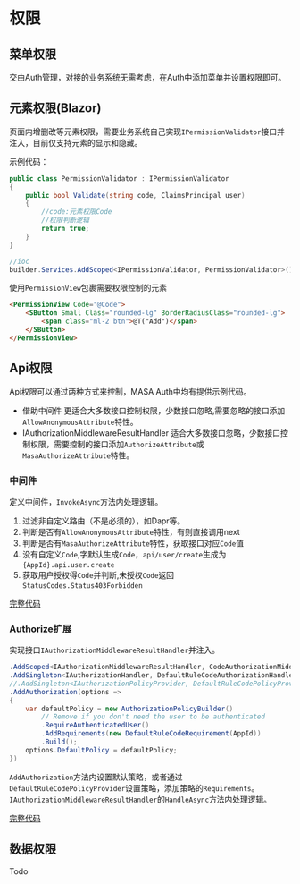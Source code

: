 # 权限

## 菜单权限

交由Auth管理，对接的业务系统无需考虑，在Auth中添加菜单并设置权限即可。

## 元素权限(Blazor)

页面内增删改等元素权限，需要业务系统自己实现`IPermissionValidator`接口并注入，目前仅支持元素的显示和隐藏。

示例代码：

``` C#
public class PermissionValidator : IPermissionValidator
{
    public bool Validate(string code, ClaimsPrincipal user)
    {
        //code:元素权限Code
        //权限判断逻辑
        return true;
    }
}

//ioc
builder.Services.AddScoped<IPermissionValidator, PermissionValidator>();
```

使用`PermissionView`包裹需要权限控制的元素

```html
<PermissionView Code="@Code">
    <SButton Small Class="rounded-lg" BorderRadiusClass="rounded-lg">
        <span class="ml-2 btn">@T("Add")</span>
    </SButton>
</PermissionView>
```

## Api权限

Api权限可以通过两种方式来控制，MASA Auth中均有提供示例代码。

* 借助中间件 更适合大多数接口控制权限，少数接口忽略,需要忽略的接口添加`AllowAnonymousAttribute`特性。
* IAuthorizationMiddlewareResultHandler 适合大多数接口忽略，少数接口控制权限，需要控制的接口添加`AuthorizeAttribute`或`MasaAuthorizeAttribute`特性。

### 中间件

定义中间件，`InvokeAsync`方法内处理逻辑。

1. 过滤非自定义路由（不是必须的），如Dapr等。
2. 判断是否有`AllowAnonymousAttribute`特性，有则直接调用next
3. 判断是否有`MasaAuthorizeAttribute`特性，获取接口对应`Code`值
4. 没有自定义`Code`,字默认生成`Code`，`api/user/create`生成为`{AppId}.api.user.create`
5. 获取用户授权得`Code`并判断,未授权`Code`返回`StatusCodes.Status403Forbidden`

[完整代码](https://github.com/masastack/MASA.Auth/blob/main/src/Services/Masa.Auth.Service.Admin/Infrastructure/Authorization/MasaAuthorizeMiddleware.cs)

### Authorize扩展

实现接口`IAuthorizationMiddlewareResultHandler`并注入。

```C#
.AddScoped<IAuthorizationMiddlewareResultHandler, CodeAuthorizationMiddlewareResultHandler>()
.AddSingleton<IAuthorizationHandler, DefaultRuleCodeAuthorizationHandler>()
//.AddSingleton<IAuthorizationPolicyProvider, DefaultRuleCodePolicyProvider>()
.AddAuthorization(options =>
{
    var defaultPolicy = new AuthorizationPolicyBuilder()
        // Remove if you don't need the user to be authenticated
        .RequireAuthenticatedUser()
        .AddRequirements(new DefaultRuleCodeRequirement(AppId))
        .Build();
    options.DefaultPolicy = defaultPolicy;
})
```

`AddAuthorization`方法内设置默认策略，或者通过`DefaultRuleCodePolicyProvider`设置策略，添加策略的`Requirements`。
`IAuthorizationMiddlewareResultHandler`的`HandleAsync`方法内处理逻辑。

[完整代码](https://github.com/masastack/MASA.Auth/blob/main/src/Services/Masa.Auth.Service.Admin/Infrastructure/Authorization/CodeAuthorizationMiddlewareResultHandler.cs)

## 数据权限

Todo
